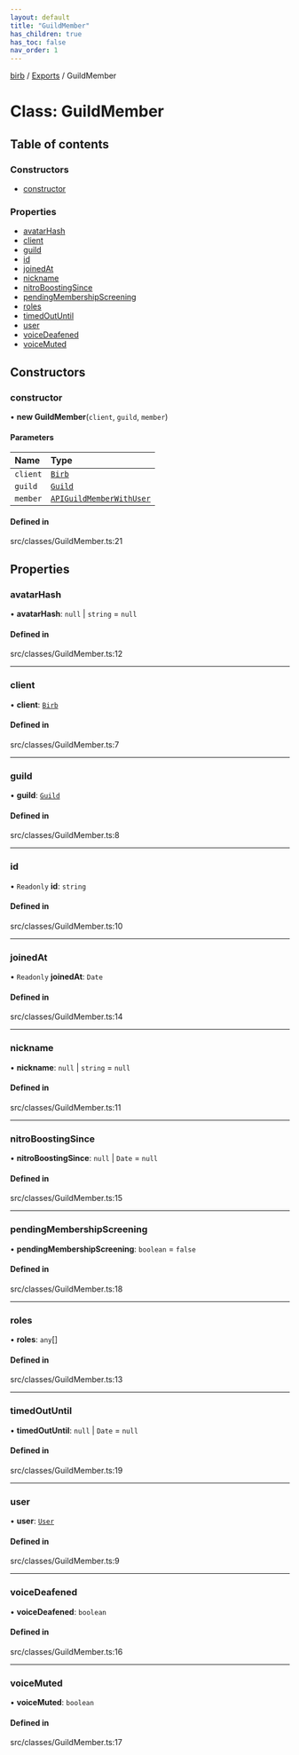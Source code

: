 ```yaml
---
layout: default
title: "GuildMember"
has_children: true
has_toc: false
nav_order: 1
---
```


[birb](../README.md) / [Exports](../modules.md) / GuildMember

# Class: GuildMember

## Table of contents

### Constructors

- [constructor](index.md#constructor)

### Properties

- [avatarHash](index.md#avatarhash)
- [client](index.md#client)
- [guild](index.md#guild)
- [id](index.md#id)
- [joinedAt](index.md#joinedat)
- [nickname](index.md#nickname)
- [nitroBoostingSince](index.md#nitroboostingsince)
- [pendingMembershipScreening](index.md#pendingmembershipscreening)
- [roles](index.md#roles)
- [timedOutUntil](index.md#timedoutuntil)
- [user](index.md#user)
- [voiceDeafened](index.md#voicedeafened)
- [voiceMuted](index.md#voicemuted)

## Constructors

### constructor

• **new GuildMember**(`client`, `guild`, `member`)

#### Parameters

| Name | Type |
| :------ | :------ |
| `client` | [`Birb`](../Birb/index.md) |
| `guild` | [`Guild`](../Guild/index.md) |
| `member` | [`APIGuildMemberWithUser`](../modules.md#apiguildmemberwithuser) |

#### Defined in

src/classes/GuildMember.ts:21

## Properties

### avatarHash

• **avatarHash**: ``null`` \| `string` = `null`

#### Defined in

src/classes/GuildMember.ts:12

___

### client

• **client**: [`Birb`](../Birb/index.md)

#### Defined in

src/classes/GuildMember.ts:7

___

### guild

• **guild**: [`Guild`](../Guild/index.md)

#### Defined in

src/classes/GuildMember.ts:8

___

### id

• `Readonly` **id**: `string`

#### Defined in

src/classes/GuildMember.ts:10

___

### joinedAt

• `Readonly` **joinedAt**: `Date`

#### Defined in

src/classes/GuildMember.ts:14

___

### nickname

• **nickname**: ``null`` \| `string` = `null`

#### Defined in

src/classes/GuildMember.ts:11

___

### nitroBoostingSince

• **nitroBoostingSince**: ``null`` \| `Date` = `null`

#### Defined in

src/classes/GuildMember.ts:15

___

### pendingMembershipScreening

• **pendingMembershipScreening**: `boolean` = `false`

#### Defined in

src/classes/GuildMember.ts:18

___

### roles

• **roles**: `any`[]

#### Defined in

src/classes/GuildMember.ts:13

___

### timedOutUntil

• **timedOutUntil**: ``null`` \| `Date` = `null`

#### Defined in

src/classes/GuildMember.ts:19

___

### user

• **user**: [`User`](../User/index.md)

#### Defined in

src/classes/GuildMember.ts:9

___

### voiceDeafened

• **voiceDeafened**: `boolean`

#### Defined in

src/classes/GuildMember.ts:16

___

### voiceMuted

• **voiceMuted**: `boolean`

#### Defined in

src/classes/GuildMember.ts:17
